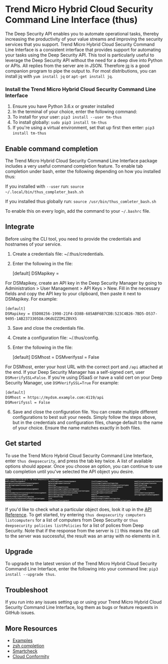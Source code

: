 
# Trend Micro Hybrid Cloud Security Command Line Interface (thus)

The Deep Security API enables you to automate operational tasks, thereby increasing the productivity of your value streams and improving the security services that you support. Trend Micro Hybrid Cloud Security Command Line Interface is a consistent interface that provides support for automating your tasks using the Deep Security API. This tool is particularly useful to leverage the Deep Security API without the need for a deep dive into Python or APIs.
All replies from the server are in JSON. Therefore [jq](https://stedolan.github.io/jq/) is a good companion program to pipe the output to. For most distributions, you can install jq with `yum install jq` or `apt-get install jq`.

### Install the Trend Micro Hybrid Cloud Security Command Line Interface

1.	Ensure you have Python 3.6.x or greater installed
2.	In the terminal of your choice, enter the following command: 
3.	To install for your user: `pip3 install --user tm-thus`
4.	To install globally: `sudo pip3 install tm-thus`
5.	If you're using a virtual environment, set that up first then enter: `pip3 install tm-thus`

## Enable command completion

The Trend Micro Hybrid Cloud Security Command Line Interface package includes a very useful command completion feature.
To enable tab completion under bash, enter the following depending on how you installed thus:

If you installed with `--user` run:
`source ~/.local/bin/thus_completer_bash.sh`

If you installed thus globally run:
`source /usr/bin/thus_comleter_bash.sh`

To enable this on every login, add the command to your `~/.bashrc` file. 

## Integrate

Before using the CLI tool, you need to provide the credentials and hostnames of your service.
1.	Create a credentials file: ~/.thus/credentials.
2.	Enter the following in the file:

    [default]
    DSMapikey =

For DSMapikey, create an API key in the Deep Security Manager by going to Administration > User Management > API Keys > New. Fill in the necessary fields and copy the API key to your clipboard, then paste it next to DSMapikey. For example:

    [default]
    DSMapikey = E5D08256-1998-21F4-D38B-685ABF6B7CDB:523C4B26-7BD5-D537-9495-1AB2373305DA:OKdUZZIM1ZBVXS

3.	Save and close the credentials file.
4.	Create a configuration file: ~/.thus/config.
5.	Enter the following in the file:

    [default]
    DSMhost =
    DSMverifyssl = False
    
For DSMhost, enter your host URL with the correct port and `/api` attached at the end. If your Deep Security Manager has a self-signed cert, user `DSMverifySSL=False`. If you're using DSaaS or have a valid cert on your Deep Security Manager, use `DSMVerifySSL=True` For example:

    [default]
    DSMhost = https://mydsm.example.com:4119/api
    DSMverifyssl = False

6.	Save and close the configuration file.
You can create multiple different configurations to best suit your needs. Simply follow the steps above, but in the credentials and configuration files, change default to the name of your choice. Ensure the name matches exactly in both files.

## Get started

To use the Trend Micro Hybrid Cloud Security Command Line Interface, enter `thus deepsecurity`, and press the tab key twice. A list of available options should appear.
Once you choose an option, you can continue to use tab completion until you've selected the API object you desire.

 ![](doc/img/API_CLI.png)

If you'd like to check what a particular object does, look it up in the [API Reference](https://automation.deepsecurity.trendmicro.com).
To get started, try entering `thus deepsecurity computers listcomputers` for a list of computers from Deep Security or `thus deepsecurity policies listPolicies` for a list of polices from Deep Security. Note that if the response from the server is `[]` this means the call to the server was successful, the result was an array with no elements in it. 

## Upgrade

To upgrade to the latest version of the Trend Micro Hybrid Cloud Security Command Line Interface, enter the following into your command line: `pip3 install --upgrade thus`.

## Troubleshoot

If you run into any issues setting up or using your Trend Micro Hybrid Cloud Security Command Line Interface, log them as bugs or feature requests in GitHub issues.

## More Resources

- [Examples](doc/example.md)
- [zsh completion](doc/zsh.md)
- [Smartcheck](doc/smartcheck.md)
- [Cloud Conformity](doc/cloudconformity.md)